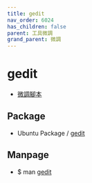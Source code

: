 ```yaml
---
title: gedit
nav_order: 6024
has_children: false
parent: 工具微調
grand_parent: 微調
---
```



# gedit

* [微調腳本](https://github.com/samwhelp/note-about-ubuntu/tree/gh-pages/_demo/adjustment/tool/gedit)


## Package

* Ubuntu Package / [gedit](https://packages.ubuntu.com/jammy/gedit)


## Manpage

* $ man [gedit](http://manpages.ubuntu.com/manpages/jammy/en/man1/gedit.1.html)
